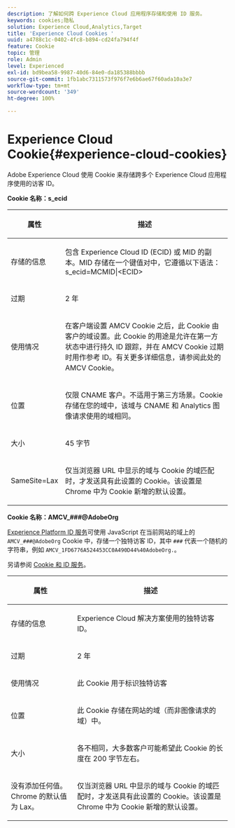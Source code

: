 ```yaml
---
description: 了解如何跨 Experience Cloud 应用程序存储和使用 ID 服务。
keywords: cookies;隐私
solution: Experience Cloud,Analytics,Target
title: 'Experience Cloud Cookies '
uuid: a4788c1c-0402-4fc8-b894-cd24fa794f4f
feature: Cookie
topic: 管理
role: Admin
level: Experienced
exl-id: bd9bea58-9987-40d6-84e0-da185388bbbb
source-git-commit: 1fb1abc7311573f976f7e6b6ae67f60ada10a3e7
workflow-type: tm+mt
source-wordcount: '349'
ht-degree: 100%

---
```


# Experience Cloud Cookie{#experience-cloud-cookies}

Adobe Experience Cloud 使用 Cookie 来存储跨多个 Experience Cloud 应用程序使用的访客 ID。

**Cookie 名称：s_ecid**

<table id="table_FF4C70D3D4CC425BA65162D5A9504F7D"> 
 <thead> 
  <tr> 
   <th colname="col1" class="entry"> <p>属性 </p> </th> 
   <th colname="col2" class="entry"> <p>描述 </p> </th> 
  </tr> 
 </thead>
 <tbody> 
  <tr> 
   <td colname="col1"> <p>存储的信息 </p> </td> 
   <td colname="col2"> <p> 包含 Experience Cloud ID (ECID) 或 MID 的副本。MID 存储在一个键值对中，它遵循以下语法：s_ecid=MCMID|&lt;ECID&gt; </p> </td> 
  </tr> 
  <tr> 
   <td colname="col1"> <p> 过期 </p> </td> 
   <td colname="col2"> <p>2 年 </p> </td> 
  </tr> 
  <tr> 
   <td colname="col1"> <p> 使用情况 </p> </td> 
   <td colname="col2"> <p>在客户端设置 AMCV Cookie 之后，此 Cookie 由客户的域设置。此 Cookie 的用途是允许在第一方状态中进行持久 ID 跟踪，并在 AMCV Cookie 过期时用作参考 ID。有关更多详细信息，请参阅此处的 AMCV Cookie。 </p> </td> 
  </tr> 
  <tr> 
   <td colname="col1"> <p> 位置 </p> </td> 
   <td colname="col2"> <p>仅限 CNAME 客户。不适用于第三方场景。Cookie 存储在您的域中，该域与 CNAME 和 Analytics 图像请求使用的域相同。 </p> </td> 
  </tr> 
  <tr> 
   <td colname="col1"> <p> 大小 </p> </td> 
   <td colname="col2"> <p>45 字节 </p> </td> 
  </tr> 
  <tr> 
   <td colname="col1"> <p> SameSite=Lax </p> </td> 
   <td colname="col2"> <p>仅当浏览器 URL 中显示的域与 Cookie 的域匹配时，才发送具有此设置的 Cookie。该设置是 Chrome 中为 Cookie 新增的默认设置。</p> </td> 
  </tr> 
 </tbody> 
</table>

**Cookie 名称：AMCV_###@AdobeOrg**

[Experience Platform ID 服务](https://experienceleague.adobe.com/docs/id-service/using/home.html?lang=zh-Hans)可使用 JavaScript 在当前网站的域上的 `AMCV_###@AdobeOrg` Cookie 中，存储一个独特访客 ID，其中 `###` 代表一个随机的字符串，例如 `AMCV_1FD6776A524453CC0A490D44%40AdobeOrg.`。

另请参阅 [Cookie 和 ID 服务](https://experienceleague.adobe.com/docs/id-service/using/intro/cookies.html?lang=zh-Hans)。

<table id="table_1883C0836C1E4AF5A262FBF5000C1B11"> 
 <thead> 
  <tr> 
   <th colname="col1" class="entry"> <p>属性 </p> </th> 
   <th colname="col2" class="entry"> <p>描述 </p> </th> 
  </tr> 
 </thead>
 <tbody> 
  <tr> 
   <td colname="col1"> <p>存储的信息 </p> </td> 
   <td colname="col2"> <p> Experience Cloud 解决方案使用的独特访客 ID。 </p> </td> 
  </tr> 
  <tr> 
   <td colname="col1"> <p> 过期 </p> </td> 
   <td colname="col2"> <p> 2 年 </p> </td> 
  </tr> 
  <tr> 
   <td colname="col1"> <p> 使用情况 </p> </td> 
   <td colname="col2"> <p> 此 Cookie 用于标识独特访客 </p> </td> 
  </tr> 
  <tr> 
   <td colname="col1"> <p> 位置 </p> </td> 
   <td colname="col2"> <p> 此 Cookie 存储在网站的域（而非图像请求的域）中。 </p> </td> 
  </tr> 
  <tr> 
   <td colname="col1"> <p> 大小 </p> </td> 
   <td colname="col2"> <p> 各不相同，大多数客户可能希望此 Cookie 的长度在 200 字节左右。 </p> </td> 
  </tr> 
  <tr> 
   <td colname="col1"> <p>没有添加任何值。Chrome 的默认值为 Lax。 </p> </td> 
   <td colname="col2"> <p> 仅当浏览器 URL 中显示的域与 Cookie 的域匹配时，才发送具有此设置的 Cookie。该设置是 Chrome 中为 Cookie 新增的默认设置。 </p> </td> 
  </tr> 
 </tbody> 
</table>
